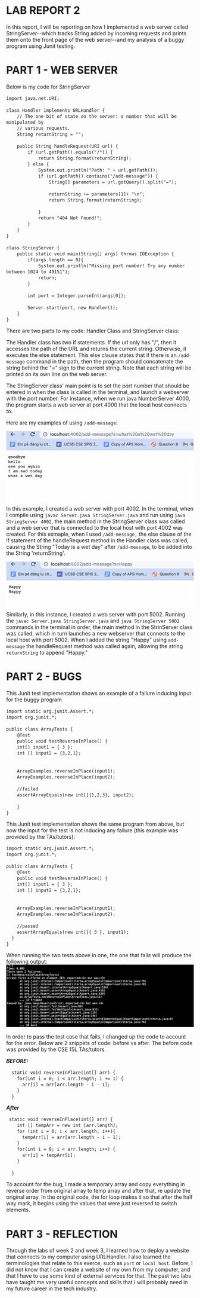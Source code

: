 # LAB REPORT 2

In this report, I will be reporting on how I implemented a web server called StringServer--which tracks String added by incoming requests and prints them onto the front page of the web server--and my analysis of a buggy program using Junit testing.

# PART 1 - WEB SERVER
 
Below is my code for StringServer

```import java.io.IOException;
import java.net.URI;

class Handler implements URLHandler {
    // The one bit of state on the server: a number that will be manipulated by
    // various requests.
    String returnString = "";

    public String handleRequest(URI url) {
        if (url.getPath().equals("/")) {
            return String.format(returnString);
        } else {
            System.out.println("Path: " + url.getPath());
            if (url.getPath().contains("/add-message")) {
                String[] parameters = url.getQuery().split("=");
                
                returnString += parameters[1]+ "\n";
                return String.format(returnString);
                
            }
            return "404 Not Found!";
        }
    }
}

class StringServer {
    public static void main(String[] args) throws IOException {
        if(args.length == 0){
            System.out.println("Missing port number! Try any number between 1024 to 49151");
            return;
        }

        int port = Integer.parseInt(args[0]);

        Server.start(port, new Handler());
    }
}
```

There are two parts to my code: Handler Class and StringServer class:

The Handler class has two if statements. If the url only has "/", then it accesses the path of the URL and returns the current string. Otherwise, it  executes the else statement. This else clause states that if there is an `/add-message` command in the path, then the program should concatenate the string behind the "=" sign to the current string. Note that each string will be printed on its own line on the web server.

The StringServer class' main point is to set the port number that should be entered in when the class is called in the terminal, and launch a webserver with the port number. For instance, when we run java NumberServer 4000, the program starts a web server at port 4000 that the local host connects to.

Here are my examples of using `/add-message`:

![image](use1.png)
In this example, I created a web server with port 4002. In the terminal, when I compile using `javac Server.java StringServer.java` and run using `java StringServer 4002`, the main method in the StringServer class was called and a web server that is connected to the local host with port 4002 was created. For this exmaple, when I used `/add-message,` the else clause of the if statement of the handleRequest method in the Handler class was called, causing the String "Today is a wet day" after `/add-message`, to be added into the String 'returnString'. 

![image](use2.png)
Similarly, in this instance, I created a web server with port 5002. Running the `javac Server.java StringServer.java` and `java StringServer 5002` commands in the terminal in order, the main method in the StrinServer class was called, which in turn launches a new webserver that connects to the local host with port 5002. When I added the string "Happy" using `add-message` the handleRequest method was called again, allowing the string `returnString` to append "Happy."


# PART 2 - BUGS 
This Junit test implementation shows an example of a failure inducing input for the buggy program 

```
import static org.junit.Assert.*;
import org.junit.*;

public class ArrayTests {
	@Test 
	public void testReverseInPlace() {
    int[] input1 = { 3 };
    int [] input2 = {3,2,1};

 
    ArrayExamples.reverseInPlace(input1);
    ArrayExamples.reverseInPlace(input2);

    //failed
    assertArrayEquals(new int[]{1,2,3}, input2);

	}
}
```


This Junit test implementation shows the same program from above, but now the input for the test is not inducing any failure (this example was provided by the TAs/tutors): 

```
import static org.junit.Assert.*;
import org.junit.*;

public class ArrayTests {
	@Test 
	public void testReverseInPlace() {
    int[] input1 = { 3 };
    int [] input2 = {3,2,1};

 
    ArrayExamples.reverseInPlace(input1);
    ArrayExamples.reverseInPlace(input2);

    //passed
    assertArrayEquals(new int[]{ 3 }, input1);
  }
}
```
When running the two tests above in one, the one that fails will produce the following output:
![image](failure.png)

In order to pass the test case that fails, I changed up the code to account for the error. Below are 2 snippets of code: before vs after. The before code was provided by the CSE 15L TAs/tutors.

***BEFORE:***
```
  static void reverseInPlace(int[] arr) {
    for(int i = 0; i < arr.length; i += 1) {
      arr[i] = arr[arr.length - i - 1];
    }
  }
```

***After***
```
 static void reverseInPlace(int[] arr) {
    int [] tempArr = new int [arr.length];
    for (int i = 0; i < arr.length; i++){
      tempArr[i] = arr[arr.length - i - 1];
    }
    for(int i = 0; i < arr.length; i++) {
      arr[i] = tempArr[i];
    }

  }
```
To account for the bug, I made a temporary array and copy everything in reverse order from original array to temp array and after that, re update the original array. In the original code, the for loop makes it so that after the half way mark, it begins using the values that were just reversed to switch elements.


# PART 3 - REFLECTION

Through the labs of week 2 and week 3, I learned how to deploy a website that connects to my computer using URLHandler. I also learned the terminologies that relate to this exerce, such as `port` or `local host`. Before, I did not know that I can create a website of my own from my computer, and that I have to use some kind of external services for that. The past two labs have taught me very useful concepts and skills that I will probably need in my future career in the tech industry.  






